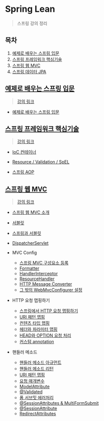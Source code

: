 # Spring Lean

> 스프링 강의 정리

## 목차

1. [예제로 배우는 스프링 입문](#예제로-배우는-스프링-입문)
2. [스프링 프레임워크 핵심기술](#스프링-프레임워크-핵심기술)
3. [스프링 웹 MVC](#스프링-웹-mvc)
4. [스프링 데이터 JPA]()

## [예제로 배우는 스프링 입문](./SpringByExample)

> [강의 링크](https://www.inflearn.com/course/spring_revised_edition/dashboard)

- [예제로 배우는 스프링 입문](./SpringByExample/README.md)

## [스프링 프레임워크 핵심기술](./SpringCore)

> [강의 링크](https://www.inflearn.com/course/spring-framework_core/dashboard)

- [IoC 컨테이너](./SpringCore/IoCContainer.md)
- [Resource / Validation / SpEL](./SpringCore/ResourceValidationSpEL.md)

- [스프링 AOP](./SpringCore/SpringAOPNullSafety.md)

## [스프링 웹 MVC](./SpringWebMVC)

> [강의 링크](https://www.inflearn.com/course/웹-mvc/dashboard)

- [스프링 웹 MVC 소개](./SpringWebMVC/01_OverView.md)
- [서블릿](./SpringWebMVC/02_Servlet.md)
- [스프링과 서블릿](./SpringWebMVC/03_SpringAndServlet.md)
- [DispatcherServlet](./SpringWebMVC/04_DispatcherServlet.md)
- MVC Config
  - [스프링 MVC 구성요소 등록](./SpringWebMVC/05_MVCConfig_EnableMVCConfig.md)
  - [Formatter](./SpringWebMVC/06_MVCConfig_Formatter.md)
  - [HandlerInterceptor](./SpringWebMVC/07_HandlerInterceptor.md)
  - [ResourceHandler](./SpringWebMVC/08_ResourceHandler.md)
  - [HTTP Message Converter](./SpringWebMVC/09_HTTPMessageConverter.md)
  - [그 밖의 WebMvcConfigurer 설정](./SpringWebMVC/10_ETC_WebMvcConfigure.md)

- HTTP 요청 맵핑하기
  - [스프링에서 HTTP 요청 맵핑하기](./SpringWebMVC/11_RequestMapping_RequestMapping.md)
  - [URI 패턴 맵핑](./SpringWebMVC/12_RequestMapping_UriPatterns.md)
  - [컨텐츠 타입 맵핑](./SpringWebMVC/13_RequestMapping_ConsumableMediaTypes.md)
  - [헤더와 파라미터 맵핑](./SpringWebMVC/14_Parameters_Headers.md)
  - [HEAD와 OPTION 요청 처리](./SpringWebMVC/15_HTTP_HEAD_OPTIONS.md)
  - [커스텀 annotation](./SpringWebMVC/16_RequestMapping_CustomAnnotations.md)

- 핸들러 메소드
  - [핸들러 메소드 아규먼트](./SpringWebMVC/17_HandlerMethods_MethodArguments.md)
  - [핸들러 메소드 리턴](./SpringWebMVC/18_HandlerMethods_ReturnValues.md)
  - [URI 패턴 맵핑](./SpringWebMVC/19_HandlerMethods_UriPatternsMapping.md)
  - [요청 매개변수](./SpringWebMVC/20_HandlerMethods_RequestParams.md)
  - [ModelAttribute](./SpringWebMVC/21_HandlerMethods_ModelAttribute.md)
  - [@Validated](./SpringWebMVC/22_HandlerMethods_Validate.md)
  - [폼 서브밋 에러처리](./SpringWebMVC/23_HandlerMethods_FormSubmitError.md)
  - [@SessionAttributes & MultiFormSubmit](./SpringWebMVC/24_HandlerMethods_SessionAttributes.md)
  - [@SessionAttribute](./SpringWebMVC/25_HandlerMethods_SessionAttribute.md)
  - [RedirectAttributes](./SpringWebMVC/26_HandlerMethods_RedirectAttributes.md)
